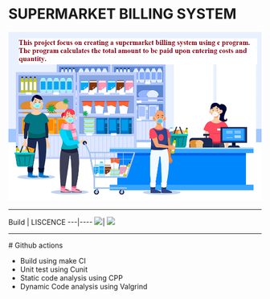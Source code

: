 # SUPERMARKET BILLING SYSTEM

![supermarket](https://github.com/malavika-m/helloworld/blob/30cdc3eee1d35f5fb3bc7020504d8778974e712d/pic_mini2.png)
<hr>
Build | LISCENCE
---|----
<img src="https://img.shields.io/badge/c%2Fc%2B%2B-passing-green">| <img src="https://img.shields.io/badge/LISCENCE-MIT-yellow">
<hr>
# Github actions

- Build using make CI
- Unit test using Cunit
- Static code analysis using CPP
- Dynamic Code analysis using Valgrind
